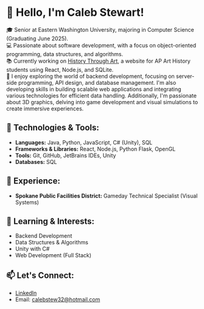 # 👋 Hello, I'm Caleb Stewart!

🎓 Senior at Eastern Washington University, majoring in Computer Science (Graduating June 2025).  
💻 Passionate about software development, with a focus on object-oriented programming, data structures, and algorithms.  
📚 Currently working on [History Through Art](https://github.com/caleb-stewart/HistoryThroughArt.com), a website for AP Art History students using React, Node.js, and SQLite.  
🚀 I enjoy exploring the world of backend development, focusing on server-side programming, API design, and database management. I'm also developing skills in building scalable web applications and integrating various technologies for efficient data handling. Additionally, I'm passionate about 3D graphics, delving into game development and visual simulations to create immersive experiences.

## 🔧 Technologies & Tools:
- **Languages:** Java, Python, JavaScript, C# (Unity), SQL
- **Frameworks & Libraries:** React, Node.js, Python Flask, OpenGL
- **Tools:** Git, GitHub, JetBrains IDEs, Unity
- **Databases:** SQL

## 💼 Experience:
- **Spokane Public Facilities District:** Gameday Technical Specialist (Visual Systems)

## 🌱 Learning & Interests:
- Backend Development
- Data Structures & Algorithms
- Unity with C#
- Web Development (Full Stack)

## 📫 Let's Connect:
- [LinkedIn](https://www.linkedin.com/in/caleb-stewart-281594274/)
- Email: calebstew32@hotmail.com
